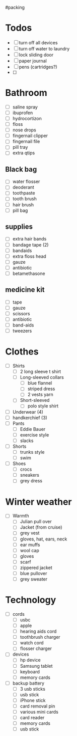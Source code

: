 #packing

# Todos
- [ ] turn off all devices
- [ ] turn off water to laundry
- [ ] lock sliding door
- [ ] paper journal
- [ ] pens (cartridges?)
- [ ] 

# Bathroom
- [ ] saline spray
- [ ] ibuprofen
- [ ] hydrocortizon
- [ ] floss
- [ ] nose drops 
- [ ] fingernail clipper
- [ ] fingernail file
- [ ] pill tray
- [ ] extra qtips
## Black bag

- [ ] water flosser
- [ ] deoderant 
- [ ] toothpaste
- [ ] tooth brush
- [ ] hair brush
- [ ] pill bag

## supplies

- [ ] extra hair bands
- [ ] bandage tape (2)
- [ ] bandaids
- [ ] extra floss head
- [ ] gauze
- [ ] antibiotic
- [ ] betamethasone
## medicine kit
- [ ] tape
- [ ] gauze
- [ ] scissors
- [ ] antibiotic
- [ ] band-aids
- [ ] tweezers

# Clothes
- [ ] Shirts
	- [ ] 2 long sleeve t shirt
	- [ ] Long-sleeved collars
		- [ ] blue flannel 
		- [ ] striped dress
		- [ ] 2 vests yarn
	- [ ] Short-sleeved
		- [ ] polo style shirt
- [ ] Underwear (4)
- [ ] handkerchief (3)
- [ ] Pants
	- [ ] Eddie Bauer
	- [ ] exercise style
	- [ ] slacks
- [ ] Shorts
	- [ ] trunks style
	- [ ] swim 
- [ ]  Shoes
	 - [ ] crocs  
	 - [ ] sneakers
	 - [ ] grey dress
# Winter weather
- [ ] Warmth
	- [ ] Julian pull over 
	- [ ] Jacket (from cruise)
	- [ ] grey vest
	- [ ] gloves, hat, ears, neck
	- [ ] ear muffs
	- [ ] wool cap
	- [ ] gloves
	- [ ] scarf
	- [ ] zippered jacket
	- [ ] blue pullover
	- [ ] grey sweater
# Technology
- [ ] cords
	- [ ] usbc
	- [ ] apple
	- [ ] hearing aids cord
	- [ ] toothbrush charger
	- [ ] watch cord
	- [ ] flosser charger
- [ ] devices
	- [ ] hp device
	- [ ] Samsung tablet
	- [ ] keyboard
	- [ ] memory cards
- [ ] backup battery
	- [ ] 3 usb sticks
	- [ ] usb stick
	- [ ] iPhone stick
	- [ ] card removal pin
	- [ ] various mini cards
	- [ ] card reader
	- [ ] memory cards 
	- [ ] usb stick
